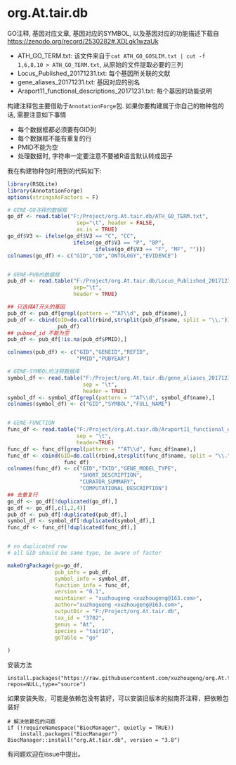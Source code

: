 # org.At.tair.db

GO注释, 基因对应文章, 基因对应的SYMBOL, 以及基因对应的功能描述下载自 <https://zenodo.org/record/2530282#.XDLgk1wzaUk>

- ATH_GO_TERM.txt: 该文件来自于`cat ATH_GO_GOSLIM.txt | cut -f 1,6,8,10 > ATH_GO_TERM.txt`, 从原始的文件提取必要的三列
- Locus_Published_20171231.txt: 每个基因所关联的文献
- gene_aliases_20171231.txt: 基因对应的别名
- Araport11_functional_descriptions_20171231.txt: 每个基因的功能说明

构建注释包主要借助于`AnnotationForge`包. 如果你要构建属于你自己的物种包的话, 需要注意如下事情

- 每个数据框都必须要有GID列
- 每个数据框不能有重复的行
- PMID不能为空
- 处理数据时, 字符串一定要注意不要被R语言默认转成因子

我在构建物种包时用到的代码如下:

```r
library(RSQLite)
library(AnnotationForge)
options(stringsAsFactors = F)

# GENE-GO注释的数据框
go_df <- read.table("F:/Project/org.At.tair.db/ATH_GO_TERM.txt",
                      sep="\t", header = FALSE,
                      as.is = TRUE)
go_df$V3 <- ifelse(go_df$V3 == "C", "CC",
                     ifelse(go_df$V3 == "P", "BP",
                            ifelse(go_df$V3 == "F", "MF", "")))
colnames(go_df) <- c("GID","GO","ONTOLOGY","EVIDENCE")


# GENE-PUB的数据框
pub_df <- read.table("F:/Project/org.At.tair.db/Locus_Published_20171231.txt",
                     sep="\t",
                     header = TRUE)

## 只选择AT开头的基因
pub_df <- pub_df[grepl(pattern = "^AT\\d", pub_df$name),]
pub_df <- cbind(GID=do.call(rbind,strsplit(pub_df$name, split = "\\."))[,1],
                pub_df)
## pubmed_id 不能为空
pub_df <- pub_df[!is.na(pub_df$PMID),]

colnames(pub_df) <- c("GID","GENEID","REFID",
                      "PMID","PUBYEAR")

# GENE-SYMBOL的注释数据库
symbol_df <- read.table("F:/Project/org.At.tair.db/gene_aliases_20171231.txt",
                        sep = "\t",
                        header = TRUE)
symbol_df <- symbol_df[grepl(pattern = "^AT\\d", symbol_df$name),]
colnames(symbol_df) <- c("GID","SYMBOL","FULL_NAME")


# GENE-FUNCTION
func_df <- read.table("F:/Project/org.At.tair.db/Araport11_functional_descriptions_20171231.txt",
                      sep = "\t",
                      header=TRUE)
func_df <- func_df[grepl(pattern = "^AT\\d", func_df$name),]
func_df <- cbind(GID=do.call(rbind,strsplit(func_df$name, split = "\\."))[,1],
                  func_df)
colnames(func_df) <- c("GID","TXID","GENE_MODEL_TYPE",
                       "SHORT_DESCRIPTION",
                       "CURATOR_SUMMARY",
                       "COMPUTATIONAL_DESCRIPTION")
## 去重复行
go_df <- go_df[!duplicated(go_df),]
go_df <- go_df[,c(1,2,4)]
pub_df <- pub_df[!duplicated(pub_df),]
symbol_df <- symbol_df[!duplicated(symbol_df),]
func_df <- func_df[!duplicated(func_df),]


# no duplicated row
# all GID should be same type, be aware of factor

makeOrgPackage(go=go_df,
               pub_info = pub_df,
               symbol_info = symbol_df,
               function_info = func_df,
               version = "0.1",
               maintainer = "xuzhougeng <xuzhougeng@163.com>",
               author="xuzhogueng <xuzhougeng@163.com>",
               outputDir = "F:/Project/org.At.tair.db",
               tax_id = "3702",
               genus = "At",
               species = "tair10",
               goTable = "go"
  
)
```

安装方法

```{r}
install.packages("https://raw.githubusercontent.com/xuzhougeng/org.At.tair.db/master/org.Atair10.eg.db.tgz",
repos=NULL,type="source")
```

如果安装失败，可能是依赖包没有装好，可以安装旧版本的拟南芥注释，把依赖包装好

```{r}
# 解决依赖包的问题
if (!requireNamespace("BiocManager", quietly = TRUE))
    install.packages("BiocManager")
BiocManager::install("org.At.tair.db", version = "3.8")
```

有问题欢迎在issue中提出。
